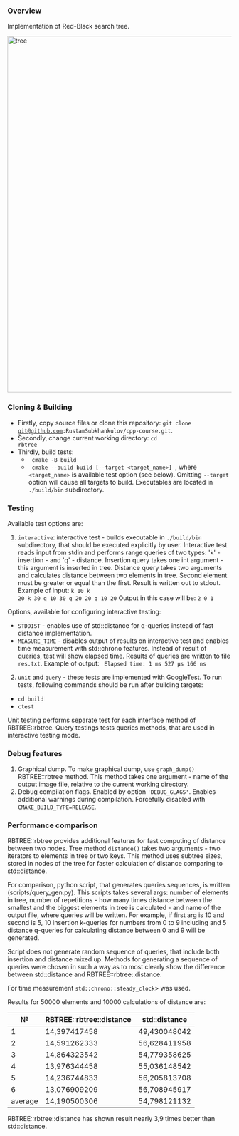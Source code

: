 ### Overview
Implementation of Red-Black search tree. 

<img src="https://github.com/RustamSubkhankulov/cpp-course/blob/main/rbtree/images/example.png" alt="tree" width="800">

### Cloning & Building
 - Firstly, copy source files or clone this repository: <code>git clone git@github.com:RustamSubkhankulov/cpp-course.git</code>.
 - Secondly, change current working directory: 
 <code>cd rbtree</code>
 - Thirdly, build tests:
   - <code> cmake -B build </code>
   - <code> cmake --build build [--target <target_name>] </code>, where <code><target_name></code> is available test option (see below).
   Omitting <code>--target</code> option will cause all targets to build. 
   Executables are located in <code>./build/bin</code> subdirectory.

### Testing
Available test options are:
 1. <code>interactive</code>: interactive test - builds executable in <code>./build/bin</code> subdirectory, that should be executed explicitly by user. Interactive test reads input from stdin and performs range queries of two types: 'k' - insertion  - and 'q' - distance. Insertion query takes one int argument - this argument is inserted in tree. Distance query takes two arguments and calculates distance between two elements in tree. Second element must be greater or equal than the first. Result is written out to stdout. 
 Example of input: <code>k 10 k 20 k 30 q 10 30 q 20 20 q 10 20</code>
 Output in this case will be: <code>2 0 1 </code>

 Options, available for configuring interactive testing:
 - <code>STDDIST</code> - enables use of std::distance for q-queries instead of fast distance implementation.
 - <code>MEASURE_TIME</code> - disables output of results on interactive test and enables time measurement with std::chrono features. Instead of result of queries, test will show elapsed time. Results of queries are written to file <code>res.txt</code>. Example of output: <code> Elapsed time: 1 ms 527 µs 166 ns </code>

 2. <code>unit</code> and <code>query</code> - these tests are implemented with GoogleTest. To run tests, following commands should be run after building targets: 
  - <code>cd build</code>
  - <code>ctest</code>

  Unit testing performs separate test for each interface method of RBTREE::rbtree.
  Query testings tests queries methods, that are used in interactive testing mode.

### Debug features
1. Graphical dump. To make graphical dump, use <code>graph_dump()</code> RBTREE::rbtree method. This method takes one argument - name of the output image file, relative to the current working directory.
2. Debug compilation flags. Enabled by option <code>'DEBUG_GLAGS'</code>. Enables additional warnings during compilation. Forcefully disabled with <code>CMAKE_BUILD_TYPE=RELEASE</code>.

### Performance comparison
RBTREE::rbtree provides additional features for fast computing of distance between two nodes. Tree method <code>distance()</code> takes two arguments - two iterators to elements in tree or two keys. This method uses subtree sizes, stored in nodes of the tree for faster calculation of distance comparing to std::distance. 

For comparison, python script, that generates queries sequences, is written (scripts/query_gen.py). This scripts takes several args: number of elements in tree, number of repetitions - how many times distance between the smallest and the biggest elements in tree is calculated - and name of the output file, where queries will be written. For example, if first arg is 10 and second is 5, 10 insertion k-queries for numbers from 0 to 9 including and 5 distance q-queries for calculating distance between 0 and 9 will be generated. 

Script does not generate random sequence of queries, that include both insertion and distance mixed up. Methods for generating a sequence of queries were chosen in such a way as to most clearly show the difference between std::distance and RBTREE::rbtree::distance.

For time measurement <code>std::chrono::steady_clock</code>> was used. 

Results for 50000 elements and 10000 calculations of distance are:

| №       | RBTREE::rbtree::distance | std::distance |
|---------|--------------------------|---------------|
| 1       | 14,397417458             | 49,430048042  |
| 2       | 14,591262333             | 56,628411958  |
| 3       | 14,864323542             | 54,779358625  |
| 4       | 13,976344458             | 55,036148542  |
| 5       | 14,236744833             | 56,205813708  |
| 6       | 13,076909209             | 56,708945917  |
| average | 14,190500306             | 54,798121132  |

RBTREE::rbtree::distance has shown result nearly 3,9 times better than std::distance.
